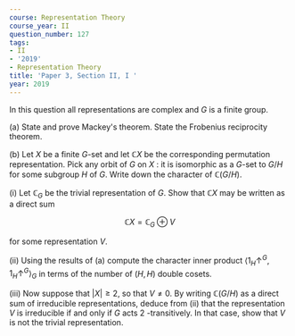 ```yaml
---
course: Representation Theory
course_year: II
question_number: 127
tags:
- II
- '2019'
- Representation Theory
title: 'Paper 3, Section II, I '
year: 2019
---
```




In this question all representations are complex and $G$ is a finite group.

(a) State and prove Mackey's theorem. State the Frobenius reciprocity theorem.

(b) Let $X$ be a finite $G$-set and let $\mathbb{C} X$ be the corresponding permutation representation. Pick any orbit of $G$ on $X$ : it is isomorphic as a $G$-set to $G / H$ for some subgroup $H$ of $G$. Write down the character of $\mathbb{C}(G / H)$.

(i) Let $\mathbb{C}_{G}$ be the trivial representation of $G$. Show that $\mathbb{C} X$ may be written as a direct sum

$$\mathbb{C} X=\mathbb{C}_{G} \oplus V$$

for some representation $V$.

(ii) Using the results of (a) compute the character inner product $\left\langle 1_{H} \uparrow^{G}, 1_{H} \uparrow^{G}\right\rangle_{G}$ in terms of the number of $(H, H)$ double cosets.

(iii) Now suppose that $|X| \geqslant 2$, so that $V \neq 0$. By writing $\mathbb{C}(G / H)$ as a direct sum of irreducible representations, deduce from (ii) that the representation $V$ is irreducible if and only if $G$ acts 2 -transitively. In that case, show that $V$ is not the trivial representation.